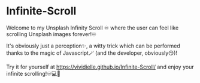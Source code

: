 # Infinite-Scroll

Welcome to my Unsplash Infinity Scroll ♾️ where the user can feel like scrolling Unsplash images forever!♾️

It's obviously just a perception✨, a witty trick which can be performed thanks to the magic of Javascript🪄 (and the developer, obviously😏)!

Try it for yourself at https://vividielle.github.io/Infinite-Scroll/ and enjoy your infinite scrolling!♾️💻🚀
